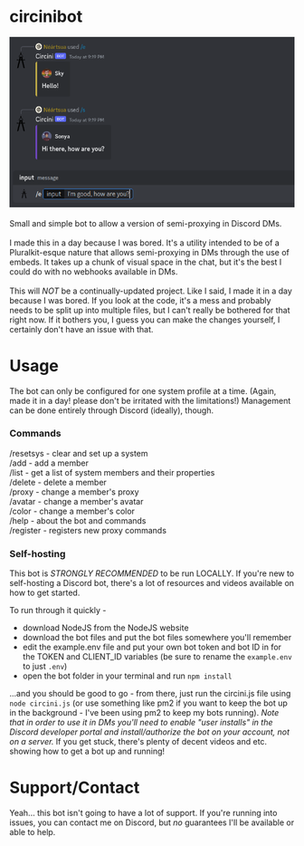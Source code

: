 # circinibot
![Image showing two embedded proxies in conversation](/image.png)<br><br>
Small and simple bot to allow a version of semi-proxying in Discord DMs.<br><br>
I made this in a day because I was bored. It's a utility intended to be of a Pluralkit-esque nature that allows semi-proxying in DMs through the use of embeds. It takes up a chunk of visual space in the chat, but it's the best I could do with no webhooks available in DMs.<br><br>
This will *NOT* be a continually-updated project. Like I said, I made it in a day because I was bored. If you look at the code, it's a mess and probably needs to be split up into multiple files, but I can't really be bothered for that right now. If it bothers you, I guess you can make the changes yourself, I certainly don't have an issue with that.

# Usage
The bot can only be configured for one system profile at a time. (Again, made it in a day! please don't be irritated with the limitations!) Management can be done entirely through Discord (ideally), though.<br>
### Commands
/resetsys - clear and set up a system<br>
/add - add a member<br>
/list - get a list of system members and their properties<br>
/delete - delete a member<br>
/proxy - change a member's proxy<br>
/avatar - change a member's avatar<br>
/color - change a member's color<br>
/help - about the bot and commands<br>
/register - registers new proxy commands<br>

### Self-hosting
This bot is *STRONGLY RECOMMENDED* to be run LOCALLY. If you're new to self-hosting a Discord bot, there's a lot of resources and videos available on how to get started.

To run through it quickly -
* download NodeJS from the NodeJS website
* download the bot files and put the bot files somewhere you'll remember
* edit the example.env file and put your own bot token and bot ID in for the TOKEN and CLIENT_ID variables (be sure to rename the `example.env` to just `.env`)
* open the bot folder in your terminal and run `npm install`<br>

...and you should be good to go - from there, just run the circini.js file using `node circini.js` (or use something like pm2 if you want to keep the bot up in the background - I've been using pm2 to keep my bots running). *Note that in order to use it in DMs you'll need to enable "user installs" in the Discord developer portal and install/authorize the bot on your account, not on a server.* If you get stuck, there's plenty of decent videos and etc. showing how to get a bot up and running!

# Support/Contact
Yeah... this bot isn't going to have a lot of support. If you're running into issues, you can contact me on Discord, but *no* guarantees I'll be available or able to help.
